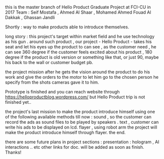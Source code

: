 this is the master branch of Hello Product Graduate Project at FCI-CU in 2017 
Team : 
Seif Mostafa , Ahmed Al Shaar , Mohamed Ahmed Fouad Al Dakkak , Ghassan Jandli


Shortly : way to make products able to introduce themselves.

long story :
this project's target within market field and he use technology as his gun .
around such product , our project - Hello Product - takes his seat and let his eyes up the product to can see , 
as the customer need , 
he can see 360 degree if the customer feels excited about his product ,
180 degree if the product is old version or something like that, 
or just 90, maybe his back to the wall or customer budget pb.

the project mission after he gets the vision around the product to do his work and give the orders to the motor to let him go to 
the chosen person he specify from the shots cameras gave it to him.

Prototype is finished and you can reach website through https://helloproductblog.wordpress.com/ 
but Hello Product trip is not finished yet..

the project's last mission to make the product introduce himself using one of the following available methods till now :
sound , so the customer can record the ads as sound files to be played by speakers .
text , customer can write his ads to be displayed on lcd.
flayer , using robot arm the project will make the product introduce himself through flayer.
 the end.
 
there are some future plans in project sections :
presentation : hologram , AI interactions .. etc
other links for doc. will be added as soon as finish.
Thanks!
